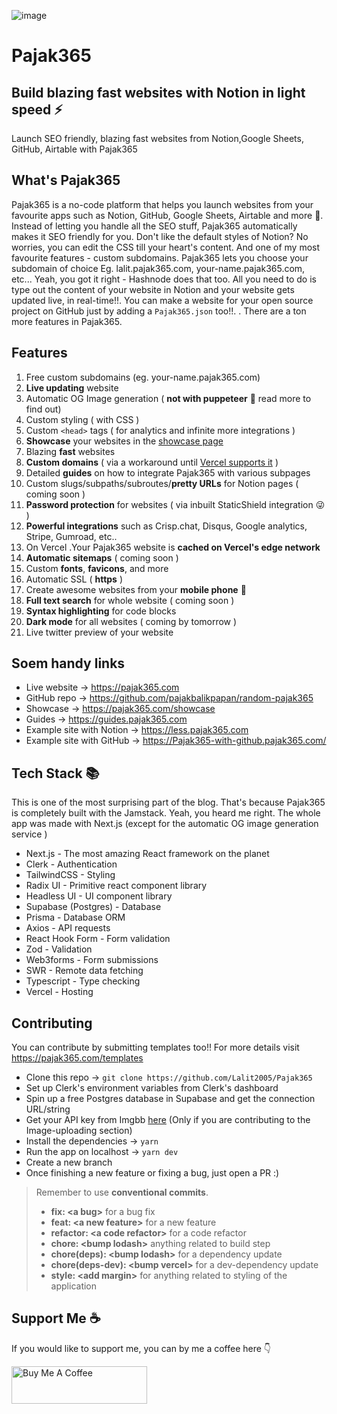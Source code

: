 ![image](https://user-images.githubusercontent.com/69138026/127688763-0ac2fdb2-3f77-4de5-bacd-f56b3d600f31.png)
# Pajak365
## Build blazing fast websites with Notion in light speed ⚡️

Launch SEO friendly, blazing fast websites from Notion,Google Sheets, GitHub,  Airtable with Pajak365

## What's Pajak365

Pajak365 is a no-code platform that helps you launch websites from your favourite apps such as Notion, GitHub, Google Sheets, Airtable and more 🤯. Instead of letting you handle all the SEO stuff, Pajak365 automatically makes it SEO friendly for you. Don't like the default styles of Notion? No worries, you can edit the CSS till your heart's content. And one of my most favourite features - custom subdomains. Pajak365 lets you choose your subdomain of choice Eg. lalit.pajak365.com, your-name.pajak365.com, etc... Yeah, you got it right - Hashnode does that too. All you need to do is type out the content of your website in Notion and your website gets updated live, in real-time!!. You can make a website for your open source project on GitHub just by adding a `Pajak365.json` too!!. . There are a ton more features in Pajak365.

## Features

1. Free custom subdomains (eg. your-name.pajak365.com)
2. **Live updating** website
3. Automatic OG Image generation ( **not with puppeteer** 🤯  read more to find out)
4. Custom styling ( with CSS )
5. Custom `<head>` tags ( for analytics and infinite more integrations )
6. **Showcase** your websites in the [showcase page](https://pajak365.com/showcase)
7. Blazing **fast** websites
8. **Custom domains** ( via a workaround until [Vercel supports it](https://github.com/vercel/vercel/discussions/4840#discussioncomment-620716) )
9. Detailed **guides** on how to integrate Pajak365 with various subpages
10. Custom slugs/subpaths/subroutes/**pretty URLs** for Notion pages ( coming soon )
11. **Password protection** for websites ( via inbuilt StaticShield integration 😜 )
12. **Powerful integrations** such as Crisp.chat, Disqus, Google analytics, Stripe, Gumroad, etc..
13. On Vercel .Your Pajak365 website is **cached on Vercel's edge network**
14. **Automatic sitemaps** ( coming soon )
15. Custom **fonts**, **favicons**, and more
16. Automatic SSL ( **https** )
17. Create awesome websites from your **mobile phone** 🤯
18. **Full text search** for whole website ( coming soon )
19. **Syntax highlighting** for code blocks
20. **Dark mode** for all websites ( coming by tomorrow )
21. Live twitter preview of your website

## Soem handy links

- Live website → https://pajak365.com
- GitHub repo → https://github.com/pajakbalikpapan/random-pajak365
- Showcase → https://pajak365.com/showcase
- Guides → https://guides.pajak365.com
- Example site with Notion → https://less.pajak365.com
- Example site with GitHub → https://Pajak365-with-github.pajak365.com/

## Tech Stack 📚

This is one of the most surprising part of the blog. That's because Pajak365 is completely built with the Jamstack. Yeah, you heard me right. The whole app was made with Next.js (except for the automatic OG image generation service )

-  Next.js - The most amazing React framework on the planet
- Clerk - Authentication
- TailwindCSS - Styling
- Radix UI - Primitive react component library
- Headless UI - UI component library
- Supabase (Postgres) - Database
- Prisma - Database ORM
- Axios - API requests
- React Hook Form - Form validation
- Zod - Validation
- Web3forms - Form submissions
- SWR - Remote data fetching
- Typescript - Type checking
- Vercel - Hosting

## Contributing

You can contribute by submitting templates too!! For more details visit https://pajak365.com/templates

- Clone this repo → `git clone https://github.com/Lalit2005/Pajak365`
- Set up Clerk's environment variables from Clerk's dashboard
- Spin up a free Postgres database in Supabase and get the connection URL/string
- Get your API key from Imgbb [here](https://imgbb.com/) (Only if you are contributing to the Image-uploading section)
- Install the dependencies → `yarn`
- Run the app on localhost → `yarn dev`
- Create a new branch
- Once finishing a new feature or fixing a bug, just open a PR :)

> Remember to use **conventional commits**. 
> - **fix: \<a bug\>** for a bug fix
> - **feat: \<a new feature\>** for a new feature
> - **refactor: \<a code refactor\>** for a code refactor
> - **chore: \<bump lodash\>** anything related to build step
> - **chore(deps): \<bump lodash\>** for a dependency update
> - **chore(deps-dev): \<bump vercel\>** for a dev-dependency update
> - **style: \<add margin\>** for anything related to styling of the application

## Support Me ☕️

If you would like to support me, you can by me a coffee here 👇


<a href="https://www.buymeacoffee.com/lalitcodes" target="_blank"><img src="https://cdn.buymeacoffee.com/buttons/v2/default-blue.png" alt="Buy Me A Coffee" style="height: 60px !important;width: 217px !important;" ></a>
